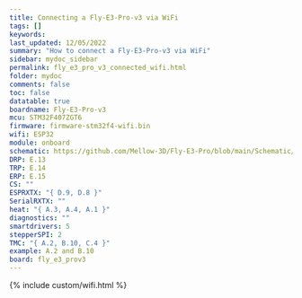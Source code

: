 ```yaml
---
title: Connecting a Fly-E3-Pro-v3 via WiFi
tags: []
keywords: 
last_updated: 12/05/2022
summary: "How to connect a Fly-E3-Pro-v3 via WiFi"
sidebar: mydoc_sidebar
permalink: fly_e3_pro_v3_connected_wifi.html
folder: mydoc
comments: false
toc: false
datatable: true
boardname: Fly-E3-Pro-v3
mcu: STM32F407ZGT6
firmware: firmware-stm32f4-wifi.bin
wifi: ESP32
module: onboard
schematic: https://github.com/Mellow-3D/Fly-E3-Pro/blob/main/Schematic/Schematic_E3-PRO.pdf
DRP: E.13
TRP: E.14
ERP: E.15
CS: ""
ESPRXTX: "{ D.9, D.8 }"
SerialRXTX: ""
heat: "{ A.3, A.4, A.1 }"
diagnostics: ""
smartdrivers: 5
stepperSPI: 2
TMC: "{ A.2, B.10, C.4 }"
example: A.2 and B.10
board: fly_e3_prov3
---
```


{% include custom/wifi.html %}